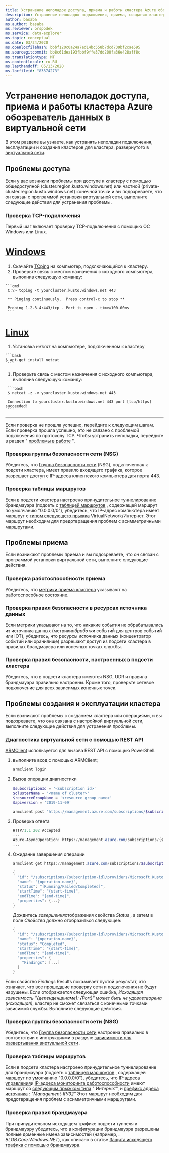 ```yaml
---
title: Устранение неполадок доступа, приема и работы кластера Azure обозреватель данных в виртуальной сети
description: Устранение неполадок подключения, приема, создания кластера и работы кластера Azure обозреватель данных в виртуальной сети
author: basaba
ms.author: basaba
ms.reviewer: orspodek
ms.service: data-explorer
ms.topic: conceptual
ms.date: 03/24/2020
ms.openlocfilehash: bbbf120c0a24a7ed14bc558b7dcd739bf2cae595
ms.sourcegitcommit: bb8c61dea193fbbf9ffe37dd200fa36e428aff8c
ms.translationtype: MT
ms.contentlocale: ru-RU
ms.lasthandoff: 05/13/2020
ms.locfileid: "83374273"
---
```

# <a name="troubleshoot-access-ingestion-and-operation-of-your-azure-data-explorer-cluster-in-your-virtual-network"></a>Устранение неполадок доступа, приема и работы кластера Azure обозреватель данных в виртуальной сети

В этом разделе вы узнаете, как устранять неполадки подключения, эксплуатации и создания кластеров для кластера, развернутого в [виртуальной сети](/azure/virtual-network/virtual-networks-overview).

## <a name="access-issues"></a>Проблемы доступа

Если у вас возникли проблемы при доступе к кластеру с помощью общедоступной (cluster.region.kusto.windows.net) или частной (private-cluster.region.kusto.windows.net) конечной точки и вы подозреваете, что он связан с программой установки виртуальной сети, выполните следующие действия для устранения проблемы.

### <a name="check-tcp-connectivity"></a>Проверка TCP-подключения

Первый шаг включает проверку TCP-подключения с помощью ОС Windows или Linux.

# <a name="windows"></a>[Windows](#tab/windows)

   1. Скачайте [TCping](https://www.elifulkerson.com/projects/tcping.php) на компьютер, подключающийся к кластеру.
   1. Проверьте связь с местом назначения с исходного компьютера, выполнив следующую команду:

    ```cmd
     C:\> tcping -t yourcluster.kusto.windows.net 443 
    
     ** Pinging continuously.  Press control-c to stop **
    
     Probing 1.2.3.4:443/tcp - Port is open - time=100.00ms
     ```

# <a name="linux"></a>[Linux](#tab/linux)

   1. Установка *неткат* на компьютере, подключенном к кластеру

    ```bash
    $ apt-get install netcat
     ```

   1. Проверьте связь с местом назначения с исходного компьютера, выполнив следующую команду:

     ```bash
     $ netcat -z -v yourcluster.kusto.windows.net 443
    
     Connection to yourcluster.kusto.windows.net 443 port [tcp/https] succeeded!
     ```
---

Если проверка не прошла успешно, перейдите к следующим шагам. Если проверка прошла успешно, это не связано с проблемой подключения по протоколу TCP. Чтобы устранить неполадки, перейдите в раздел " [проблемы в работе](#cluster-creation-and-operations-issues) ".

### <a name="check-the-network-security-group-nsg"></a>Проверка группы безопасности сети (NSG)

   Убедитесь, что [Группа безопасности сети](/azure/virtual-network/security-overview) (NSG), подключенная к подсети кластера, имеет правило входящего трафика, которое разрешает доступ с IP-адреса клиентского компьютера для порта 443.

### <a name="check-route-table"></a>Проверка таблицы маршрутов

   Если в подсети кластера настроено принудительное туннелирование брандмауэра (подсеть с [таблицей маршрутов](/azure/virtual-network/virtual-networks-udr-overview) , содержащей маршрут по умолчанию "0.0.0.0/0"), убедитесь, что IP-адрес компьютера имеет маршрут с [типом следующего прыжка](/azure/virtual-network/virtual-networks-udr-overview) VirtualNetwork/Интернет. Этот маршрут необходим для предотвращения проблем с асимметричными маршрутами.

## <a name="ingestion-issues"></a>Проблемы приема

Если возникают проблемы приема и вы подозреваете, что он связан с программой установки виртуальной сети, выполните следующие действия.

### <a name="check-ingestion-health"></a>Проверка работоспособности приема

Убедитесь, что [метрики приема кластера](using-metrics.md#ingestion-health-and-performance-metrics) указывают на работоспособное состояние.

### <a name="check-security-rules-on-data-source-resources"></a>Проверка правил безопасности в ресурсах источника данных

Если метрики указывают на то, что никакие события не обрабатывались из источника данных (метрики*обработки* событий для центров событий или IOT), убедитесь, что ресурсы источника данных (концентратор событий или хранилище) разрешают доступ из подсети кластера в правилах брандмауэра или конечных точках службы.

### <a name="check-security-rules-configured-on-clusters-subnet"></a>Проверка правил безопасности, настроенных в подсети кластера

Убедитесь, что в подсети кластера имеются NSG, UDR и правила брандмауэра правильно настроены. Кроме того, проверьте сетевое подключение для всех зависимых конечных точек. 

## <a name="cluster-creation-and-operations-issues"></a>Проблемы создания и эксплуатации кластера

Если возникают проблемы с созданием кластера или операциями, и вы подозреваете, что она связана с настройкой виртуальной сети, выполните следующие действия для устранения проблемы.

### <a name="diagnose-the-virtual-network-with-the-rest-api"></a>Диагностика виртуальной сети с помощью REST API

[ARMClient](https://chocolatey.org/packages/ARMClient) используется для вызова REST API с помощью PowerShell. 

1. выполните вход с помощью ARMClient;

   ```powerShell
   armclient login
   ```

1. Вызов операции диагностики

    ```powershell
    $subscriptionId = '<subscription id>'
    $clusterName = '<name of cluster>'
    $resourceGroupName = '<resource group name>'
    $apiversion = '2019-11-09'
    
    armclient post "https://management.azure.com/subscriptions/$subscriptionId/resourceGroups/$resourceGroupName/providers/Microsoft.Kusto/clusters/$clusterName/diagnoseVirtualNetwork?api-version=$apiversion" -verbose
    ```

1. Проверка ответа

    ```powershell
    HTTP/1.1 202 Accepted
    ...
    Azure-AsyncOperation: https://management.azure.com/subscriptions/{subscription-id}/providers/Microsoft.Kusto/locations/{location}/operationResults/{operation-id}?api-version=2019-11-09
    ...
    ```

1. Ожидание завершения операции

    ```powershell
    armclient get https://management.azure.com/subscriptions/$subscriptionId/providers/Microsoft.Kusto/locations/{location}/operationResults/{operation-id}?api-version=2019-11-09
    
    {
      "id": "/subscriptions/{subscription-id}/providers/Microsoft.Kusto/locations/{location}/operationresults/{operation-id}",
      "name": "{operation-name}",
      "status": "[Running/Failed/Completed]",
      "startTime": "{start-time}",
      "endTime": "{end-time}",
      "properties": {...}
    }
    ```
    
   Дождитесь *завершения*отображения свойства *Status* , а затем в поле *Свойства* должно отобразиться следующее:

    ```powershell
    {
      "id": "/subscriptions/{subscription-id}/providers/Microsoft.Kusto/locations/{location}/operationresults/{operation-id}",
      "name": "{operation-name}",
      "status": "Completed",
      "startTime": "{start-time}",
      "endTime": "{end-time}",
      "properties": {
        "Findings": [...]
      }
    }
    ```

Если свойство *Findings* Results показывает пустой результат, это означает, что все прошедшие проверку сети и подключения не будут нарушены. Если отображается следующая ошибка, *Исходящая зависимость "{депенденцинаме}: {Port}" может быть не удовлетворена (исходящая)*, кластер не сможет связаться с конечными точками зависимой службы. Выполните следующие действия.

### <a name="check-network-security-group-nsg"></a>Проверка группы безопасности сети (NSG)

Убедитесь, что [Группа безопасности сети](/azure/virtual-network/security-overview) настроена правильно в соответствии с инструкциями в разделе [зависимости для развертывания виртуальной сети](vnet-deployment.md#dependencies-for-vnet-deployment) .

### <a name="check-route-table"></a>Проверка таблицы маршрутов

Если в подсети кластера настроено принудительное туннелирование для брандмауэра (подсеть с [таблицей маршрутов](/azure/virtual-network/virtual-networks-udr-overview) , содержащей маршрут по умолчанию "0.0.0.0/0"), убедитесь, что [IP-адреса управления](vnet-deployment.md#azure-data-explorer-management-ip-addresses)и [IP-адреса мониторинга работоспособности](vnet-deployment.md#health-monitoring-addresses) имеют маршрут со [следующим прыжком типа](/azure/virtual-network/virtual-networks-udr-overview##next-hop-types-across-azure-tools) " *Интернет*", и [префикс адреса источника](/azure/virtual-network/virtual-networks-udr-overview#how-azure-selects-a-route) *:* *"Management-IP/32"* Этот маршрут необходим для предотвращения проблем с асимметричными маршрутами.

### <a name="check-firewall-rules"></a>Проверка правил брандмауэра

При принудительном исходящем трафике подсети туннеля к брандмауэру убедитесь, что в конфигурации брандмауэра разрешены полные доменные имена зависимостей (например, *. BLOB.Core.Windows.NET*), как описано в статье [Защита исходящего трафика с помощью брандмауэра](vnet-deployment.md#securing-outbound-traffic-with-firewall).
